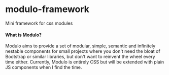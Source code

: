 # modulo-framework
Mini framework for css modules

#### What is Modulo?
Modulo aims to provide a set of modular, simple, semantic and infinitely nestable components for small projects where you don't need the bloat of Bootstrap or similar libraries, but don't want to reinvent the wheel every time either.
Currently, Modulo is entirely CSS but will be extended with plain JS components when I find the time.
